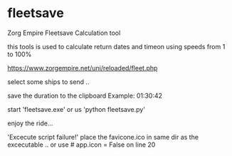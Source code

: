 # fleetsave
Zorg Empire Fleetsave Calculation tool 

this tools is used to calculate return dates and timeon using speeds from 1 to 100%

https://www.zorgempire.net/uni/reloaded/fleet.php

select some ships to send ..

save the duration to the clipboard 
  Example:   01:30:42 
  
  start 'fleetsave.exe' or us 'python fleetsave.py'
  
  enjoy the ride...

'Excecute script failure!'   place the favicone.ico in same dir as the excecutable ..
 or use   # app.icon = False   on line 20
